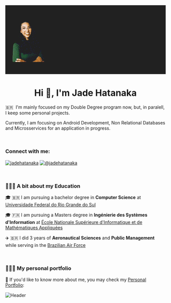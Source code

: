 <img src="https://github.com/shmjade/shmjade/blob/main/header-nlp.gif" alt="Header"  width="1200"/>


<h1 align="center">Hi 👋, I'm Jade Hatanaka</h1>
🇧🇷 &nbsp;I'm mainly focused on my Double Degree program now, but, in paralell, I keep some personal projects.

Currently, I am focusing on Android Development, Non Relational Databases and Microsservices for an application in progress.

</br>

<h3 align="left">Connect with me:</h3>
<p align="left">
<a href="https://linkedin.com/in/jadehatanaka" target="blank"><img align="center" src="https://raw.githubusercontent.com/rahuldkjain/github-profile-readme-generator/master/src/images/icons/Social/linked-in-alt.svg" alt="jadehatanaka" height="30" width="40" /></a>
<a href="https://medium.com/@jadehatanaka" target="blank"><img align="center" src="https://raw.githubusercontent.com/rahuldkjain/github-profile-readme-generator/master/src/images/icons/Social/medium.svg" alt="@jadehatanaka" height="30" width="40" /></a>
</p>

</br>

<h3 align="left">👩🏽‍💻 A bit about my Education</h3>
🎓 🇧🇷 I am pursuing a bachelor degree in <b>Computer Science</b> at <u>Universidade Federal do Rio Grande do Sul</u>

🎓 🇫🇷 I am pursuing a Masters degree in <b>Ingénierie des Systèmes d'Information</b> at <u>École Nationale Supérieure d'Informatique et de Mathématiques Appliquées</u>

✈️ 🇧🇷 I did 3 years of <b>Aeronautical Sciences</b> and <b>Public Management</b> while serving in the <u>Brazilian Air Force</u>

</br>

<h3 align="left">👩🏽‍💻 My personal portfolio</h3>

📝 If you'd like to know more about me, you may check my [Personal Portfolio](https://medium.com/@jadehatanaka): 

<img src="https://github.com/shmjade/shmjade/blob/main/portfolio.gif" alt="Header"  width="600" align="center"/>


</br>


